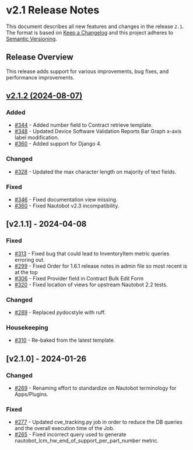# v2.1 Release Notes

This document describes all new features and changes in the release `2.1`. The format is based on [Keep a Changelog](https://keepachangelog.com/en/1.0.0/) and this project adheres to [Semantic Versioning](https://semver.org/spec/v2.0.0.html).

## Release Overview

This release adds support for various improvements, bug fixes, and performance improvements.

<!-- towncrier release notes start -->
## [v2.1.2 (2024-08-07)](https://github.com/nautobot/nautobot-app-device-lifecycle-mgmt/releases/tag/v2.1.2)

### Added

- [#344](https://github.com/nautobot/nautobot-app-device-lifecycle-mgmt/issues/344) - Added number field to Contract retrieve template.
- [#348](https://github.com/nautobot/nautobot-app-device-lifecycle-mgmt/issues/348) - Updated Device Software Validation Reports Bar Graph x-axis label modification.
- [#360](https://github.com/nautobot/nautobot-app-device-lifecycle-mgmt/issues/360) - Added support for Django 4.

### Changed

- [#328](https://github.com/nautobot/nautobot-app-device-lifecycle-mgmt/issues/328) - Updated the max character length on majority of text fields.

### Fixed

- [#346](https://github.com/nautobot/nautobot-app-device-lifecycle-mgmt/issues/346) - Fixed documentation view missing.
- [#360](https://github.com/nautobot/nautobot-app-device-lifecycle-mgmt/issues/360) - Fixed Nautobot v2.3 incompatibility.

## [v2.1.1] - 2024-04-08

### Fixed
- [#313](https://github.com/nautobot/nautobot-app-device-lifecycle-mgmt/pull/313) - Fixed bug that could lead to InventoryItem metric queries erroring out.
- [#299](https://github.com/nautobot/nautobot-app-device-lifecycle-mgmt/pull/299) - Fixed Order for 1.6.1 release notes in admin file so most recent is at the top
- [#306](https://github.com/nautobot/nautobot-app-device-lifecycle-mgmt/pull/306) - Fixed Provider field in Contract Bulk Edit Form
- [#320](https://github.com/nautobot/nautobot-app-device-lifecycle-mgmt/pull/320) - Fixed location of views for upstream Nautobot 2.2 tests.

### Changed
- [#289](https://github.com/nautobot/nautobot-app-device-lifecycle-mgmt/pull/289)  - Replaced pydocstyle with ruff.

### Housekeeping
- [#310](https://github.com/nautobot/nautobot-app-device-lifecycle-mgmt/pull/310) - Re-baked from the latest template.


## [v2.1.0] - 2024-01-26

### Changed
- [#269](https://github.com/nautobot/nautobot-app-device-lifecycle-mgmt/pull/269) - Renaming effort to standardize on Nautobot terminology for Apps/Plugins.

### Fixed
- [#277](https://github.com/nautobot/nautobot-app-device-lifecycle-mgmt/pull/277) - Updated cve_tracking.py job in order to reduce the DB queries and the overall execution time of the Job. 
- [#265](https://github.com/nautobot/nautobot-app-device-lifecycle-mgmt/pull/265) - Fixed incorrect query used to generate nautobot_lcm_hw_end_of_support_per_part_number metric.
